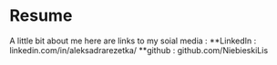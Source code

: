 # Resume
A little bit about me
here are links to my soial media :
**LinkedIn : linkedin.com/in/aleksadrarezetka/
**github : github.com/NiebieskiLis
